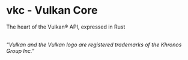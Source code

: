 # vkc - Vulkan Core
The heart of the Vulkan® API, expressed in Rust




<br/>*“Vulkan and the Vulkan logo are registered trademarks of the Khronos Group Inc.”*